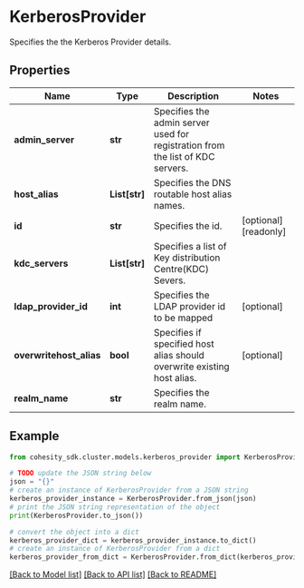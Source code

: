 # KerberosProvider

Specifies the the Kerberos Provider details.

## Properties

Name | Type | Description | Notes
------------ | ------------- | ------------- | -------------
**admin_server** | **str** | Specifies the admin server used for registration from the list of KDC servers. | 
**host_alias** | **List[str]** | Specifies the DNS routable host alias names. | 
**id** | **str** | Specifies the id. | [optional] [readonly] 
**kdc_servers** | **List[str]** | Specifies a list of Key distribution Centre(KDC) Severs. | 
**ldap_provider_id** | **int** | Specifies the LDAP provider id to be mapped | [optional] 
**overwritehost_alias** | **bool** | Specifies if specified host alias should overwrite existing host alias. | [optional] 
**realm_name** | **str** | Specifies the realm name. | 

## Example

```python
from cohesity_sdk.cluster.models.kerberos_provider import KerberosProvider

# TODO update the JSON string below
json = "{}"
# create an instance of KerberosProvider from a JSON string
kerberos_provider_instance = KerberosProvider.from_json(json)
# print the JSON string representation of the object
print(KerberosProvider.to_json())

# convert the object into a dict
kerberos_provider_dict = kerberos_provider_instance.to_dict()
# create an instance of KerberosProvider from a dict
kerberos_provider_from_dict = KerberosProvider.from_dict(kerberos_provider_dict)
```
[[Back to Model list]](../README.md#documentation-for-models) [[Back to API list]](../README.md#documentation-for-api-endpoints) [[Back to README]](../README.md)


